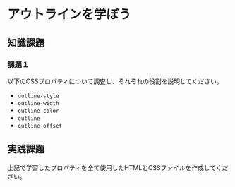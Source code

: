 # アウトラインを学ぼう

## 知識課題

### 課題１

以下のCSSプロパティについて調査し、それぞれの役割を説明してください。

- `outline-style`
- `outline-width`
- `outline-color`
- `outline`
- `outline-offset`

## 実践課題

上記で学習したプロパティを全て使用したHTMLとCSSファイルを作成してください。
